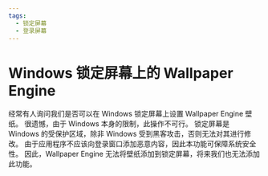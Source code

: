 ```yaml
---
tags:
  - 锁定屏幕
  - 登录屏幕
---
```


# Windows 锁定屏幕上的 Wallpaper Engine

经常有人询问我们是否可以在 Windows 锁定屏幕上设置 Wallpaper Engine 壁纸。 很遗憾，由于 Windows 本身的限制，此操作不可行。 锁定屏幕是 Windows 的受保护区域，除非 Windows 受到黑客攻击，否则无法对其进行修改。 由于应用程序不应该向登录窗口添加恶意内容，因此本功能可保障系统安全性。 因此，Wallpaper Engine 无法将壁纸添加到锁定屏幕，将来我们也无法添加此功能。